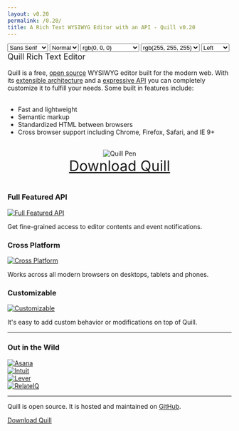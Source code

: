 ```yaml
---
layout: v0.20
permalink: /0.20/
title: A Rich Text WYSIWYG Editor with an API - Quill v0.20
---
```

<div id="demo-container">
  <div class="quill-wrapper" data-toggle="tooltip" data-placement="left" title="Try me out!">
    <div id="toolbar" class="toolbar">
      <span class="ql-format-group">
  <select title="Font" class="ql-font">
    <option value="sans-serif" selected="">Sans Serif</option>
    <option value="serif">Serif</option>
    <option value="monospace">Monospace</option>
  </select>
  <select title="Size" class="ql-size">
    <option value="10px">Small</option>
    <option value="13px" selected="">Normal</option>
    <option value="18px">Large</option>
    <option value="32px">Huge</option>
  </select>
</span>
<span class="ql-format-group">
  <span title="Bold" class="ql-format-button ql-bold"></span>
  <span class="ql-format-separator"></span>
  <span title="Italic" class="ql-format-button ql-italic"></span>
  <span class="ql-format-separator"></span>
  <span title="Underline" class="ql-format-button ql-underline"></span>
  <span class="ql-format-separator"></span>
  <span title="Strikethrough" class="ql-format-button ql-strike"></span>
</span>
<span class="ql-format-group">
  <select title="Text Color" class="ql-color">
    <option value="rgb(0, 0, 0)" label="rgb(0, 0, 0)" selected=""></option>
    <option value="rgb(230, 0, 0)" label="rgb(230, 0, 0)"></option>
    <option value="rgb(255, 153, 0)" label="rgb(255, 153, 0)"></option>
    <option value="rgb(255, 255, 0)" label="rgb(255, 255, 0)"></option>
    <option value="rgb(0, 138, 0)" label="rgb(0, 138, 0)"></option>
    <option value="rgb(0, 102, 204)" label="rgb(0, 102, 204)"></option>
    <option value="rgb(153, 51, 255)" label="rgb(153, 51, 255)"></option>
    <option value="rgb(255, 255, 255)" label="rgb(255, 255, 255)"></option>
    <option value="rgb(250, 204, 204)" label="rgb(250, 204, 204)"></option>
    <option value="rgb(255, 235, 204)" label="rgb(255, 235, 204)"></option>
    <option value="rgb(255, 255, 204)" label="rgb(255, 255, 204)"></option>
    <option value="rgb(204, 232, 204)" label="rgb(204, 232, 204)"></option>
    <option value="rgb(204, 224, 245)" label="rgb(204, 224, 245)"></option>
    <option value="rgb(235, 214, 255)" label="rgb(235, 214, 255)"></option>
    <option value="rgb(187, 187, 187)" label="rgb(187, 187, 187)"></option>
    <option value="rgb(240, 102, 102)" label="rgb(240, 102, 102)"></option>
    <option value="rgb(255, 194, 102)" label="rgb(255, 194, 102)"></option>
    <option value="rgb(255, 255, 102)" label="rgb(255, 255, 102)"></option>
    <option value="rgb(102, 185, 102)" label="rgb(102, 185, 102)"></option>
    <option value="rgb(102, 163, 224)" label="rgb(102, 163, 224)"></option>
    <option value="rgb(194, 133, 255)" label="rgb(194, 133, 255)"></option>
    <option value="rgb(136, 136, 136)" label="rgb(136, 136, 136)"></option>
    <option value="rgb(161, 0, 0)" label="rgb(161, 0, 0)"></option>
    <option value="rgb(178, 107, 0)" label="rgb(178, 107, 0)"></option>
    <option value="rgb(178, 178, 0)" label="rgb(178, 178, 0)"></option>
    <option value="rgb(0, 97, 0)" label="rgb(0, 97, 0)"></option>
    <option value="rgb(0, 71, 178)" label="rgb(0, 71, 178)"></option>
    <option value="rgb(107, 36, 178)" label="rgb(107, 36, 178)"></option>
    <option value="rgb(68, 68, 68)" label="rgb(68, 68, 68)"></option>
    <option value="rgb(92, 0, 0)" label="rgb(92, 0, 0)"></option>
    <option value="rgb(102, 61, 0)" label="rgb(102, 61, 0)"></option>
    <option value="rgb(102, 102, 0)" label="rgb(102, 102, 0)"></option>
    <option value="rgb(0, 55, 0)" label="rgb(0, 55, 0)"></option>
    <option value="rgb(0, 41, 102)" label="rgb(0, 41, 102)"></option>
    <option value="rgb(61, 20, 102)" label="rgb(61, 20, 102)"></option>
  </select>
  <span class="ql-format-separator"></span>
  <select title="Background Color" class="ql-background">
    <option value="rgb(0, 0, 0)" label="rgb(0, 0, 0)"></option>
    <option value="rgb(230, 0, 0)" label="rgb(230, 0, 0)"></option>
    <option value="rgb(255, 153, 0)" label="rgb(255, 153, 0)"></option>
    <option value="rgb(255, 255, 0)" label="rgb(255, 255, 0)"></option>
    <option value="rgb(0, 138, 0)" label="rgb(0, 138, 0)"></option>
    <option value="rgb(0, 102, 204)" label="rgb(0, 102, 204)"></option>
    <option value="rgb(153, 51, 255)" label="rgb(153, 51, 255)"></option>
    <option value="rgb(255, 255, 255)" label="rgb(255, 255, 255)" selected=""></option>
    <option value="rgb(250, 204, 204)" label="rgb(250, 204, 204)"></option>
    <option value="rgb(255, 235, 204)" label="rgb(255, 235, 204)"></option>
    <option value="rgb(255, 255, 204)" label="rgb(255, 255, 204)"></option>
    <option value="rgb(204, 232, 204)" label="rgb(204, 232, 204)"></option>
    <option value="rgb(204, 224, 245)" label="rgb(204, 224, 245)"></option>
    <option value="rgb(235, 214, 255)" label="rgb(235, 214, 255)"></option>
    <option value="rgb(187, 187, 187)" label="rgb(187, 187, 187)"></option>
    <option value="rgb(240, 102, 102)" label="rgb(240, 102, 102)"></option>
    <option value="rgb(255, 194, 102)" label="rgb(255, 194, 102)"></option>
    <option value="rgb(255, 255, 102)" label="rgb(255, 255, 102)"></option>
    <option value="rgb(102, 185, 102)" label="rgb(102, 185, 102)"></option>
    <option value="rgb(102, 163, 224)" label="rgb(102, 163, 224)"></option>
    <option value="rgb(194, 133, 255)" label="rgb(194, 133, 255)"></option>
    <option value="rgb(136, 136, 136)" label="rgb(136, 136, 136)"></option>
    <option value="rgb(161, 0, 0)" label="rgb(161, 0, 0)"></option>
    <option value="rgb(178, 107, 0)" label="rgb(178, 107, 0)"></option>
    <option value="rgb(178, 178, 0)" label="rgb(178, 178, 0)"></option>
    <option value="rgb(0, 97, 0)" label="rgb(0, 97, 0)"></option>
    <option value="rgb(0, 71, 178)" label="rgb(0, 71, 178)"></option>
    <option value="rgb(107, 36, 178)" label="rgb(107, 36, 178)"></option>
    <option value="rgb(68, 68, 68)" label="rgb(68, 68, 68)"></option>
    <option value="rgb(92, 0, 0)" label="rgb(92, 0, 0)"></option>
    <option value="rgb(102, 61, 0)" label="rgb(102, 61, 0)"></option>
    <option value="rgb(102, 102, 0)" label="rgb(102, 102, 0)"></option>
    <option value="rgb(0, 55, 0)" label="rgb(0, 55, 0)"></option>
    <option value="rgb(0, 41, 102)" label="rgb(0, 41, 102)"></option>
    <option value="rgb(61, 20, 102)" label="rgb(61, 20, 102)"></option>
  </select>
</span>
<span class="ql-format-group">
  <span title="List" class="ql-format-button ql-list"></span>
  <span class="ql-format-separator"></span>
  <span title="Bullet" class="ql-format-button ql-bullet"></span>
  <span class="ql-format-separator"></span>
  <select title="Text Alignment" class="ql-align">
    <option value="left" label="Left" selected=""></option>
    <option value="center" label="Center"></option>
    <option value="right" label="Right"></option>
    <option value="justify" label="Justify"></option>
  </select>
</span>
      <span class="ql-format-group">
        <span title="Link" class="ql-format-button ql-link"></span>
        <span class="ql-format-separator"></span>
        <span title="Image" class="ql-format-button ql-image"></span>
      </span>
    </div>
    <div id="editor" class="editor">
      <div><span style="font-size: 18px;">Quill Rich Text Editor</span></div>
      <div><br /></div>
      <div>
        <span>Quill is a free, </span>
        <a href="https://github.com/quilljs/quill/">open source</a>
        <span> WYSIWYG editor built for the modern web. With its </span>
        <a href="http://quilljs.com/0.20/docs/modules/">extensible architecture</a>
        <span> and a </span>
        <a href="http://quilljs.com/0.20/docs/api/">expressive API</a>
        <span> you can completely customize it to fulfill your needs. Some built in features include:</span>
      </div>
      <div><br /></div>
      <ul>
        <li>Fast and lightweight</li>
        <li>Semantic markup</li>
        <li>Standardized HTML between browsers</li>
        <li>Cross browser support including Chrome, Firefox, Safari, and IE 9+</li>
      </ul>
      <div><br /></div>
      <div style="text-align: center;"><img src="/0.20/assets/images/quill-photo.jpg" alt="Quill Pen" /></div>
      <div style="text-align: center;"><a style="font-size: 32px;" href="https://github.com/quilljs/quill/releases/download/v0.20.1/quill.tar.gz">Download Quill</a></div>
      <div><br /></div>
    </div>
  </div>
</div>

<div class="container">
  <div id="features-container" class="row">
    <div class="col-sm-4">
      <h3>Full Featured API</h3>
      <a title="Quill API" href="/0.20/docs/api/">
        <img class="img-responsive" src="/0.20/assets/images/cloud.png" alt="Full Featured API" />
      </a>
      <p>Get fine-grained access to editor contents and event notifications.</p>
    </div>
    <div class="col-sm-4">
      <h3>Cross Platform</h3>
      <a title="Quill on Sauce Labs" href="https://saucelabs.com/u/quill">
        <img class="img-responsive" src="/0.20/assets/images/browsers.png" alt="Cross Platform" />
      </a>
      <p>Works across all modern browsers on desktops, tablets and phones.</p>
    </div>
    <div class="col-sm-4">
      <h3>Customizable</h3>
      <a title="Quill Modules" href="/0.20/docs/modules/">
        <img class="img-responsive" src="/0.20/assets/images/tubes.png" alt="Customizable" />
      </a>
      <p>It's easy to add custom behavior or modifications on top of Quill.</p>
    </div>
  </div>

  <hr class="half-rule" />

  <div id="users-container" class="row">
    <div class="row text-center">
      <h3>Out in the Wild</h3>
      <div class="col-sm-2 col-sm-offset-2">
        <a href="https://asana.com/" title="Asana" target="_blank">
          <img class="img-responsive" src="/0.20/assets/images/users/asana.png" alt="Asana" />
        </a>
      </div>
      <div class="col-sm-2">
        <a href="http://www.intuit.com/" title="Intuit" target="_blank">
          <img class="img-responsive" src="/0.20/assets/images/users/intuit.png" alt="Intuit" />
        </a>
      </div>
      <div class="col-sm-2">
        <a href="https://www.lever.co/" title="Lever" target="_blank">
          <img class="img-responsive" src="/0.20/assets/images/users/lever.png" alt="Lever" />
        </a>
      </div>
      <div class="col-sm-2">
        <a href="https://www.relateiq.com/" title="RelateIQ" target="_blank">
          <img class="img-responsive" src="/0.20/assets/images/users/relateiq.png" alt="RelateIQ" />
        </a>
      </div>
    </div>
  </div>

  <hr class="half-rule" />

  <div id="download-container" class="row text-center">
    <p class="lead">Quill is open source. It is hosted and maintained on <a href="https://github.com/quilljs/quill/">GitHub</a>.</p>
    <a href="https://github.com/quilljs/quill/releases/download/v0.20.1/quill.tar.gz" class="btn-lg btn" title="Quill v0.20.1" onclick="ga('send','event','download',this.href);">Download Quill</a>
  </div>
</div>
<script src="//cdn.quilljs.com/0.20.1/quill.js"></script>
<script src="//code.jquery.com/jquery-3.0.0.min.js"></script>
<script src="//netdna.bootstrapcdn.com/bootstrap/3.3.4/js/bootstrap.min.js"></script>
<script src="/0.20/assets/js/index.js"></script>